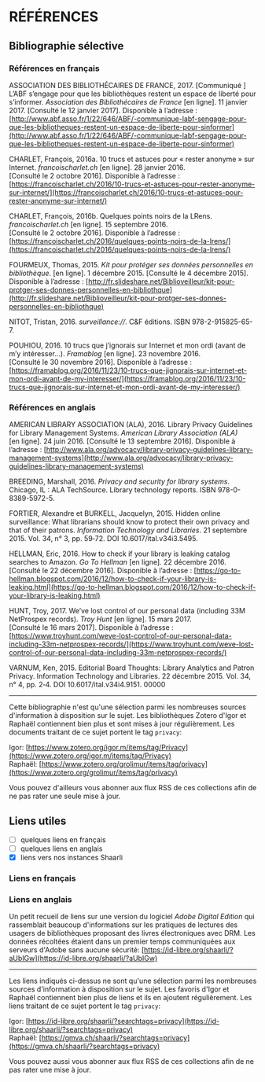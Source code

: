 # RÉFÉRENCES

## Bibliographie sélective

### Références en français

ASSOCIATION DES BIBLIOTHÉCAIRES DE FRANCE, 2017. [Communiqué ] L’ABF s’engage pour que les bibliothèques restent un espace de liberté pour s’informer. *Association des Bibliothécaires de France* [en ligne]. 11 janvier 2017. [Consulté le 12 janvier 2017]. Disponible à l’adresse : [http://www.abf.asso.fr/1/22/646/ABF/-communique-labf-sengage-pour-que-les-bibliotheques-restent-un-espace-de-liberte-pour-sinformer](http://www.abf.asso.fr/1/22/646/ABF/-communique-labf-sengage-pour-que-les-bibliotheques-restent-un-espace-de-liberte-pour-sinformer)

CHARLET, François, 2016a. 10 trucs et astuces pour « rester anonyme » sur Internet. *francoischarlet.ch* [en ligne]. 28 janvier 2016. [Consulté le 2 octobre 2016]. Disponible à l’adresse : [https://francoischarlet.ch/2016/10-trucs-et-astuces-pour-rester-anonyme-sur-internet/](https://francoischarlet.ch/2016/10-trucs-et-astuces-pour-rester-anonyme-sur-internet/)

CHARLET, François, 2016b. Quelques points noirs de la LRens. *francoischarlet.ch* [en ligne]. 15 septembre 2016. [Consulté le 2 octobre 2016]. Disponible à l’adresse : [https://francoischarlet.ch/2016/quelques-points-noirs-de-la-lrens/](https://francoischarlet.ch/2016/quelques-points-noirs-de-la-lrens/)

FOURMEUX, Thomas, 2015. *Kit pour protéger ses données personnelles en bibliothèque*. [en ligne]. 1 décembre 2015. [Consulté le 4 décembre 2015]. Disponible à l’adresse : [http://fr.slideshare.net/Biblioveilleur/kit-pour-protger-ses-donnes-personnelles-en-bibliothque](http://fr.slideshare.net/Biblioveilleur/kit-pour-protger-ses-donnes-personnelles-en-bibliothque)

NITOT, Tristan, 2016. *surveillance://*. C&F éditions. ISBN 978-2-915825-65-7.

POUHIOU, 2016. 10 trucs que j’ignorais sur Internet et mon ordi (avant de m’y intéresser…). *Framablog* [en ligne]. 23 novembre 2016. [Consulté le 30 novembre 2016]. Disponible à l’adresse : [https://framablog.org/2016/11/23/10-trucs-que-jignorais-sur-internet-et-mon-ordi-avant-de-my-interesser/](https://framablog.org/2016/11/23/10-trucs-que-jignorais-sur-internet-et-mon-ordi-avant-de-my-interesser/)


### Références en anglais

AMERICAN LIBRARY ASSOCIATION (ALA), 2016. Library Privacy Guidelines for Library Management Systems. *American Library Association (ALA)* [en ligne]. 24 juin 2016. [Consulté le 13 septembre 2016]. Disponible à l’adresse : [http://www.ala.org/advocacy/library-privacy-guidelines-library-management-systems](http://www.ala.org/advocacy/library-privacy-guidelines-library-management-systems)

BREEDING, Marshall, 2016. *Privacy and security for library systems*. Chicago, IL : ALA TechSource. Library technology reports. ISBN 978-0-8389-5972-5.

FORTIER, Alexandre et BURKELL, Jacquelyn, 2015. Hidden online surveillance: What librarians should know to protect their own privacy and that of their patrons. *Information Technology and Libraries*. 21 septembre 2015. Vol. 34, n° 3, pp. 59‑72. DOI 10.6017/ital.v34i3.5495.

HELLMAN, Eric, 2016. How to check if your library is leaking catalog searches to Amazon. *Go To Hellman* [en ligne]. 22 décembre 2016. [Consulté le 22 décembre 2016]. Disponible à l’adresse : [https://go-to-hellman.blogspot.com/2016/12/how-to-check-if-your-library-is-leaking.html](https://go-to-hellman.blogspot.com/2016/12/how-to-check-if-your-library-is-leaking.html)

HUNT, Troy, 2017. We’ve lost control of our personal data (including 33M NetProspex records). *Troy Hunt* [en ligne]. 15 mars 2017. [Consulté le 16 mars 2017]. Disponible à l’adresse : [https://www.troyhunt.com/weve-lost-control-of-our-personal-data-including-33m-netprospex-records/](https://www.troyhunt.com/weve-lost-control-of-our-personal-data-including-33m-netprospex-records/)

VARNUM, Ken, 2015. Editorial Board Thoughts: Library Analytics and Patron Privacy. Information Technology and Libraries. 22 décembre 2015. Vol. 34, n° 4, pp. 2‑4. DOI 10.6017/ital.v34i4.9151. 00000

-----

Cette bibliographie n'est qu'une sélection parmi les nombreuses sources d'information à disposition sur le sujet. Les bibliothèques Zotero d'Igor et Raphaël contiennent bien plus et sont mises à jour régulièrement. Les documents traitant de ce sujet portent le tag `privacy`:

Igor: [https://www.zotero.org/igor.m/items/tag/Privacy](https://www.zotero.org/igor.m/items/tag/Privacy)   
Raphaël: [https://www.zotero.org/grolimur/items/tag/privacy](https://www.zotero.org/grolimur/items/tag/privacy)

Vous pouvez d'ailleurs vous abonner aux flux RSS de ces collections afin de ne pas rater une seule mise à jour.

## Liens utiles

- [ ] quelques liens en français
- [ ] quelques liens en anglais
- [x] liens vers nos instances Shaarli

### Liens en français


### Liens en anglais

Un petit recueil de liens sur une version du logiciel *Adobe Digital Edition* qui rassemblait beaucoup d'informations sur les pratiques de lectures des usagers de bibliothèques proposant des livres électroniques avec DRM. Les données récoltées étaient dans un premier temps communiquées aux serveurs d'Adobe sans aucune sécurité: [https://id-libre.org/shaarli/?aUbIGw](https://id-libre.org/shaarli/?aUbIGw)

--------

Les liens indiqués ci-dessus ne sont qu'une sélection parmi les nombreuses sources d'information à disposition sur le sujet. Les favoris d'Igor et Raphaël contiennent bien plus de liens et ils en ajoutent régulièrement. Les liens traitant de ce sujet portent le tag `privacy`:

Igor: [https://id-libre.org/shaarli/?searchtags=privacy](https://id-libre.org/shaarli/?searchtags=privacy)   
Raphaël: [https://gmva.ch/shaarli/?searchtags=privacy](https://gmva.ch/shaarli/?searchtags=privacy)

Vous pouvez aussi vous abonner aux flux RSS de ces collections afin de ne pas rater une mise à jour.
